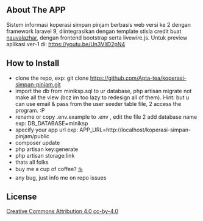 ## About The APP

Sistem informasi koperasi simpan pinjam berbasis web versi ke 2 dengan framework laravel 9, diintegrasikan dengan template stisla credit buat [nauvalazhar](https://github.com/nauvalazhar), dengan frontend bootstrap serta livewire.js. Untuk preview aplikasi ver-1 di: https://youtu.be/Un3VIiD2pN4

## How to Install

-   clone the repo, exp: git clone https://github.com/Apta-tea/koperasi-simpan-pinjam.git
-   import the db from miniksp.sql to ur database, php artisan migrate not make all the view (bcz im too lazy to redesign
    all of them). Hint: but u can use email & pass from the user seeder table file, 2 access the program. :P
-   rename or copy .env.example to .env , edit the file 2 add database name exp: DB_DATABASE=miniksp
-   specify your app url exp: APP_URL=http://localhost/koperasi-simpan-pinjam/public
-   composer update
-   php artisan key:generate
-   php artisan storage:link
-   thats all folks
-   buy me a cup of coffee? [&#9749;](https://teer.id/enpisi7)
-   any bug, just info me on repo issues

## License

[Creative Commons Attribution 4.0 cc-by-4.0](https://creativecommons.org/licenses/by/4.0/)
